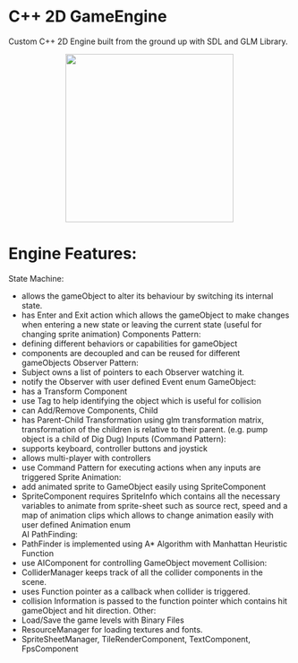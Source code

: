 # C++ 2D GameEngine
Custom C++ 2D Engine built from the ground up with SDL and GLM Library.

<p align="center">
  <img src="https://static.wixstatic.com/media/139572_c1d7a22d1e5449f1b2fb66918b40e21f~mv2.gif"  width="300">
</p>

# Engine Features:

State Machine: 
- allows the gameObject to alter its behaviour by switching its internal state.
- has Enter and Exit action which allows the gameObject to make changes when entering a new state or leaving the current state (useful for changing sprite animation)
Components Pattern: 
- defining different behaviors or capabilities for gameObject
- components are decoupled and can be reused for different gameObjects
Observer Pattern:  
- Subject owns a list of pointers to each Observer watching it.
- notify the Observer with user defined Event enum 
GameObject: 
- has a Transform Component 
- use Tag to help identifying the object which is useful for collision 
- can Add/Remove Components, Child
- has Parent-Child Transformation using glm transformation matrix, transformation of the children is relative to their parent. (e.g. pump object is a child of Dig Dug)
Inputs (Command Pattern): 
- supports keyboard, controller buttons and joystick 
- allows multi-player with controllers
- use Command Pattern for executing actions when any inputs are triggered
Sprite Animation: 
- add animated sprite to GameObject easily using SpriteComponent
- SpriteComponent requires SpriteInfo which contains all the necessary variables to animate from sprite-sheet such as source rect, speed and a map of animation clips which allows to change animation easily with user defined Animation enum    
AI PathFinding:
- PathFinder is implemented using A* Algorithm with Manhattan Heuristic Function
- use AIComponent for controlling GameObject movement
Collision:
- ColliderManager keeps track of all the collider components in the scene. 
- uses Function pointer as a callback when collider is triggered.
- collision Information is passed to the function pointer which contains hit gameObject and hit direction.
Other:
- Load/Save the game levels with Binary Files
- ResourceManager for loading textures and fonts.
- SpriteSheetManager, TileRenderComponent, TextComponent, FpsComponent
